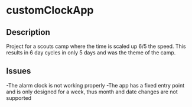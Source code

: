 # customClockApp

## Description

Project for a scouts camp where the time is scaled up 6/5 the speed.
This results in 6 day cycles in only 5 days and was the theme of the camp.

## Issues

-The alarm clock is not working properly
-The app has a fixed entry point and is only designed for a week, thus month and date changes are not supported
